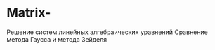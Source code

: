# Matrix-
Решение систем линейных алгебраических уравнений
Сравнение метода Гаусса и метода Зейделя

